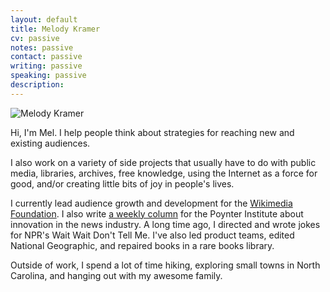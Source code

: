 ```yaml
---
layout: default
title: Melody Kramer
cv: passive
notes: passive
contact: passive
writing: passive
speaking: passive
description:
---
```


<div class="row marketing">
	<div class="col-sm-4">
	<img  class="img-circle avatar" alt="Melody Kramer" src="img/headshot.jpg">
	</div>
	<div itemscope itemtype="http://data-vocabulary.org/Person" class="col-sm-8"></div>
	<p class="lead" markdown="1">Hi, I'm <span itemprop="name">Mel</span>. I help people think about strategies for reaching new and existing audiences.</p>
	<p>I also work on a variety of side projects that usually have to do with public media, libraries, archives, free knowledge, using the Internet as a force for good, and/or creating little bits of joy in people's lives.</p> 
	<p>I currently lead audience growth and development for the <a href="https://wikimediafoundation.org/wiki/Home">Wikimedia Foundation</a>. I also write <a href="http://www.poynter.org/author/melody-kramer/">a weekly column</a> for the Poynter Institute about innovation in the news industry. A long time ago, I directed and wrote jokes for NPR's Wait Wait Don't Tell Me. I've also led product teams, edited National Geographic, and repaired books in a rare books library.</p>
	<p>Outside of work, I spend a lot of time hiking, exploring small towns in North Carolina, and hanging out with my awesome family.</p>
</div>
	

